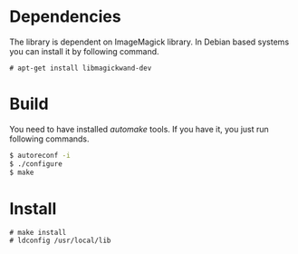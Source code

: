 # Dependencies
The library is dependent on ImageMagick library. In Debian based systems you can install it by following command.
```
# apt-get install libmagickwand-dev
```
# Build
You need to have installed *automake* tools. If you have it, you just run following commands.
```bash
$ autoreconf -i
$ ./configure
$ make
```
# Install
```
# make install
# ldconfig /usr/local/lib
```

